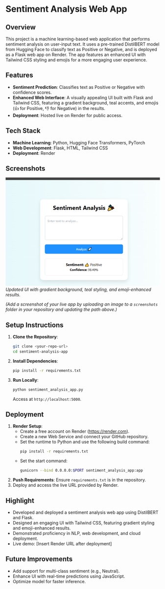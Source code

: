 # Sentiment Analysis Web App

## Overview
This project is a machine learning-based web application that performs sentiment analysis on user-input text. It uses a pre-trained DistilBERT model from Hugging Face to classify text as Positive or Negative, and is deployed as a Flask web app on Render. The app features an enhanced UI with Tailwind CSS styling and emojis for a more engaging user experience.

## Features
- **Sentiment Prediction**: Classifies text as Positive or Negative with confidence scores.
- **Enhanced Web Interface**: A visually appealing UI built with Flask and Tailwind CSS, featuring a gradient background, teal accents, and emojis (👍 for Positive, 👎 for Negative) in the results.
- **Deployment**: Hosted live on Render for public access.

## Tech Stack
- **Machine Learning**: Python, Hugging Face Transformers, PyTorch
- **Web Development**: Flask, HTML, Tailwind CSS
- **Deployment**: Render

## Screenshots
![Sentiment Analysis UI](screenshots/image.png)  
*Updated UI with gradient background, teal styling, and emoji-enhanced results.*

*(Add a screenshot of your live app by uploading an image to a `screenshots` folder in your repository and updating the path above.)*

## Setup Instructions
1. **Clone the Repository**:
   ```bash
   git clone <your-repo-url>
   cd sentiment-analysis-app
   ```
2. **Install Dependencies**:
   ```bash
   pip install -r requirements.txt
   ```
3. **Run Locally**:
   ```bash
   python sentiment_analysis_app.py
   ```
   Access at `http://localhost:5000`.

## Deployment
1. **Render Setup**:
   - Create a free account on Render (https://render.com).
   - Create a new Web Service and connect your GitHub repository.
   - Set the runtime to Python and use the following build command:
     ```bash
     pip install -r requirements.txt
     ```
   - Set the start command:
     ```bash
     gunicorn --bind 0.0.0.0:$PORT sentiment_analysis_app:app
     ```
2. **Push Requirements**:
   Ensure `requirements.txt` is in the repository.
3. Deploy and access the live URL provided by Render.

## Highlight
- Developed and deployed a sentiment analysis web app using DistilBERT and Flask.
- Designed an engaging UI with Tailwind CSS, featuring gradient styling and emoji-enhanced results.
- Demonstrated proficiency in NLP, web development, and cloud deployment.
- Live demo: [Insert Render URL after deployment]

## Future Improvements
- Add support for multi-class sentiment (e.g., Neutral).
- Enhance UI with real-time predictions using JavaScript.
- Optimize model for faster inference.